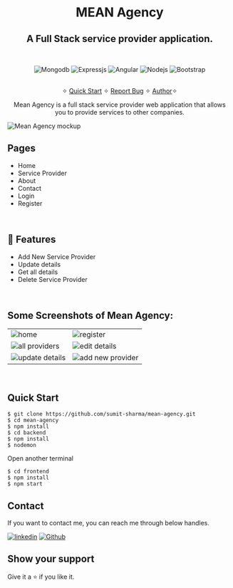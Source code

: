 <h1 align="center">MEAN Agency</h1> 

<h2 align="center">A Full Stack service provider application.</h2>

<br />
<p align="center">
    <img src="https://img.shields.io/badge/MongoDB-4EA94B?style=for-the-badge&logo=mongodb&logoColor=white" alt="Mongodb" />
    <img src="https://img.shields.io/badge/Express.js-000000?style=for-the-badge&logo=express&logoColor=white" alt="Expressjs" />
    <img src="https://img.shields.io/badge/Angular-D6002F?style=for-the-badge&logo=angular&logoColor=white" alt="Angular" />
    <img src="https://img.shields.io/badge/Node.js-339933?style=for-the-badge&logo=nodedotjs&logoColor=white" alt="Nodejs" />
    <img src="https://img.shields.io/badge/Bootstrap-563D7C?style=for-the-badge&logo=bootstrap&logoColor=white" alt="Bootstrap" />
</p>

<p align="center"> 
    <br />&#10023;
    <a href="#Quick-Start">Quick Start</a>   &#10023;    
    <a href="https://github.com/sumit-sharma-02/mean-agency/issues">Report Bug</a>   &#10023;
    <a href="#Contact">Author</a>&#10023;
  </p>

<p align="center"> 
    Mean Agency is a full stack service provider web application that allows you to provide services to other companies. 
</p>

![Mean Agency mockup](https://user-images.githubusercontent.com/52236473/212122213-5bf3b9bc-a8aa-46e6-a99f-0777fd55a0c1.png)
<br />

## Pages
- Home
- Service Provider
- About
- Contact
- Login
- Register
<br />

## 🚀 Features
- Add New Service Provider 
- Update details
- Get all details
- Delete Service Provider
<br />

## Some Screenshots of Mean Agency:
<table>
  <tr>
    <td><img src="https://user-images.githubusercontent.com/52236473/212123167-902fc352-3a49-4aad-9ede-507408e0da12.png" alt="home" /></td>
    <td><img src="https://user-images.githubusercontent.com/52236473/212123170-86124440-1c67-451d-a2ac-f1ad805540aa.png" alt="register" /></td>
  </tr>
  <tr>
    <td><img src="https://user-images.githubusercontent.com/52236473/212123173-8a319446-5a9d-421e-af6a-5f9c3587032d.png" alt="all providers" /></td>
    <td><img src="https://user-images.githubusercontent.com/52236473/212123154-31e0afe5-2581-4f64-9dd2-98a78c84ec69.png" alt="edit details" /></td>
  </tr>
  <tr>
    <td><img src="https://user-images.githubusercontent.com/52236473/212123162-9aeb0ef2-06fb-46b7-8b8e-0b062cbce121.png" alt="update details" /></td>
    <td><img src="https://user-images.githubusercontent.com/52236473/212123163-d7c061fa-664b-40c3-bcb7-e0048bf31ef6.png" alt="add new provider" /></td>
  </tr>
</table>
<br/>

## Quick Start
```shell
$ git clone https://github.com/sumit-sharma/mean-agency.git
$ cd mean-agency
$ npm install
$ cd backend
$ npm install
$ nodemon
```
Open another terminal
```shell
$ cd frontend
$ npm install
$ npm start
```

## Contact
If you want to contact me, you can reach me through below handles.

[![linkedin](https://img.shields.io/badge/Sumit_Sharma-0077B5?style=for-the-badge&logo=linkedin&logoColor=white)](https://www.linkedin.com/in/sumitsharma002/)
[![Github](https://img.shields.io/badge/Sumit_Sharma-20232A?style=for-the-badge&logo=Github&logoColor=white)](https://github.com/sumit-sharma-02/)

## Show your support

Give it a ⭐️ if you like it.

